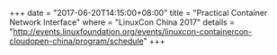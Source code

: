 +++
date        = "2017-06-20T14:15:00+08:00"
title       = "Practical Container Network Interface"
where       = "LinuxCon China 2017"
details     = "http://events.linuxfoundation.org/events/linuxcon-containercon-cloudopen-china/program/schedule"
+++

